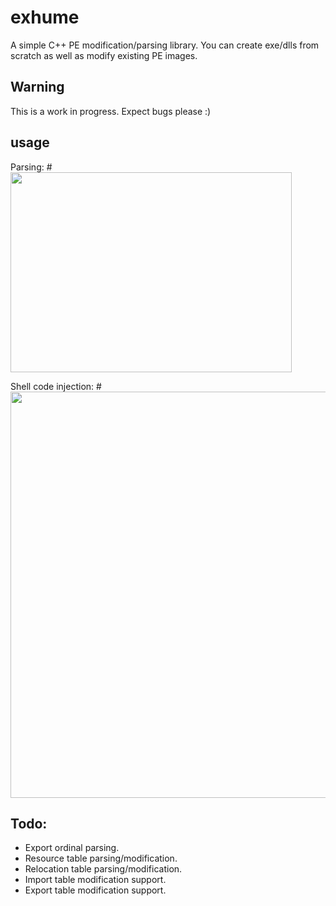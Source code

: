 # exhume
A simple C++ PE modification/parsing library. You can create exe/dlls from scratch as well as modify existing PE images.

## Warning
This is a work in progress. Expect bugs please :)

## usage
Parsing:
#<img src="https://github.com/olibroken/exhume/raw/master/readme_images/parse.PNG" width="450" height="320">

Shell code injection:
#<img src="https://github.com/olibroken/exhume/raw/master/readme_images/jmp.PNG" width="650" height="650">

## Todo:
* Export ordinal parsing.
* Resource table parsing/modification.
* Relocation table parsing/modification.
* Import table modification support.
* Export table modification support.